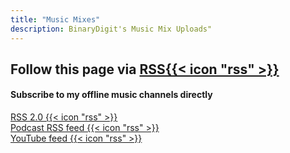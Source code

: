 ```yaml
---
title: "Music Mixes"
description: BinaryDigit's Music Mix Uploads"
---
```


## Follow this page via [RSS{{< icon "rss" >}}](https://binarydigit.cafe/music/index.xml)

#### Subscribe to my offline music channels directly

[RSS 2.0 {{< icon "rss" >}}](https://makertube.net/feeds/videos.xml?videoChannelId=899) <br>
[Podcast RSS feed {{< icon "rss" >}}](https://makertube.net/feeds/podcast/videos.xml?videoChannelId=899) <br>
[YouTube feed {{< icon "rss" >}}](https://www.youtube.com/playlist?list=PLzkZmAguzYHlcXU2TmP5wqUS0vo02xoR_) <br>
